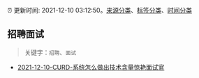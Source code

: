 :alarm_clock: 更新时间: 2021-12-10 03:12:50。[来源分类](../README.md)、[标签分类](../TAGS.md)、[时间分类](../TIMELINE.md)

## 招聘面试


> 关键字：`招聘`、`面试`



- [2021-12-10-CURD-系统怎么做出技术含量惊艳面试官](https://toutiao.io/k/0hurrgr) 